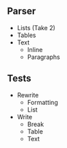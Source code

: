 ## Parser

* Lists (Take 2)
* Tables
* Text
  * Inline
  * Paragraphs
  
## Tests

* Rewrite
  * Formatting
  * List
* Write
  * Break
  * Table
  * Text